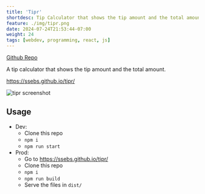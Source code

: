 ```yaml
---
title: 'Tipr'
shortdesc: Tip Calculator that shows the tip amount and the total amount.
feature: ./img/tipr.png
date: 2024-07-24T21:53:44-07:00
weight: 24
tags: [webdev, programming, react, js]
---
```

[Github Repo](https://github.com/ssebs/tipr)

A tip calculator that shows the tip amount and the total amount.

https://ssebs.github.io/tipr/

![tipr screenshot](./img/tipr.png)

## Usage
- Dev:
  - Clone this repo
  - `npm i`
  - `npm run start`
- Prod:
  - Go to https://ssebs.github.io/tipr/
  - Clone this repo
  - `npm i`
  - `npm run build`
  - Serve the files in `dist/` 